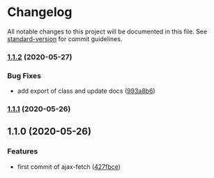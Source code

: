 # Changelog

All notable changes to this project will be documented in this file. See [standard-version](https://github.com/conventional-changelog/standard-version) for commit guidelines.

### [1.1.2](https://github.com/shallinta/ajax-fetch-esm/compare/v1.1.1...v1.1.2) (2020-05-27)


### Bug Fixes

* add export of class and update docs ([993a8b6](https://github.com/shallinta/ajax-fetch-esm/commit/993a8b6ce6cb859b10b2f5e9c0bcf39dd149cada))

### [1.1.1](https://github.com/shallinta/ajax-fetch-esm/compare/v1.1.0...v1.1.1) (2020-05-26)

## 1.1.0 (2020-05-26)


### Features

* first commit of ajax-fetch ([427fbce](https://github.com/shallinta/ajax-fetch/commit/427fbce50828b53bbc7ef4cc0df11634a914977f))
